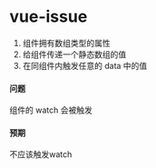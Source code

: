 # vue-issue

1. 组件拥有数组类型的属性
2. 给组件传递一个静态数组的值
3. 在同组件内触发任意的 data 中的值

#### 问题
组件的 watch 会被触发

#### 预期
不应该触发watch

